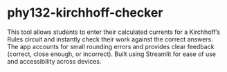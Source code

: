 # phy132-kirchhoff-checker
This tool allows students to enter their calculated currents for a Kirchhoff’s Rules circuit and instantly check their work against the correct answers. The app accounts for small rounding errors and provides clear feedback (correct, close enough, or incorrect). Built using Streamlit for ease of use and accessibility across devices.
